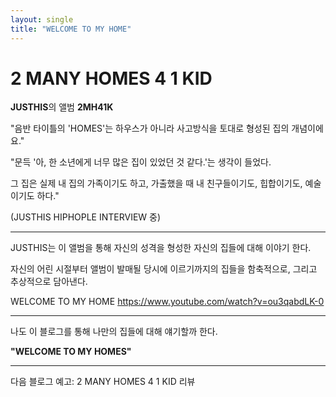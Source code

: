 ```yaml
---
layout: single
title: "WELCOME TO MY HOME"
---
```


# 2 MANY HOMES 4 1 KID
**JUSTHIS**의 앨범 **2MH41K**

"음반 타이틀의 'HOMES'는 하우스가 아니라 사고방식을 토대로 형성된 집의 개념이에요."

"문득 '아, 한 소년에게 너무 많은 집이 있었던 것 같다.'는 생각이 들었다.

그 집은 실제 내 집의 가족이기도 하고, 가출했을 때 내 친구들이기도, 힙합이기도, 예술이기도 하다."

(JUSTHIS HIPHOPLE INTERVIEW 중)


---
JUSTHIS는 이 앨범을 통해 자신의 성격을 형성한 자신의 집들에 대해 이야기 한다. 

자신의 어린 시절부터 앨범이 발매될 당시에 이르기까지의 집들을 함축적으로, 그리고 추상적으로 담아낸다.

WELCOME TO MY HOME
https://www.youtube.com/watch?v=ou3qabdLK-0


---
나도 이 블로그를 통해 나만의 집들에 대해 얘기할까 한다.


**"WELCOME TO MY HOMES"**

---
다음 블로그 예고: 2 MANY HOMES 4 1 KID 리뷰
